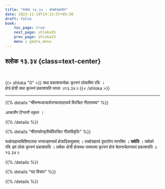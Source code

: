 ```yaml
---
title: "श्लोक १३.३४ - क्षेत्रक्षेत्रज्ञयोग"
date: 2023-11-19T14:13:57+05:30
draft: false
book:
    toc_page: true
    next_page: shloka35
    prev_page: shloka33
    menu : geeta_menu
---
```




## श्लोक १३.३४ {class=text-center}

<br/>

{{< shloka  "0"  >}}
यथा प्रकाशयत्येकः कृत्स्नं लोकमिमं रविः ।   
क्षेत्रं क्षेत्री तथा कृत्स्नं प्रकाशयति भारत ॥१३.३४॥
{{< /shloka >}}

---


{{% details "श्रीमन्मध्वाचार्यभगवत्पादाचर्य विरचित  गीताभाष्य" %}}

*आचार्येण टिप्पणी नकृतः ।*

{{% /details %}}



{{% details "श्रीराघवेन्द्रतीर्थविरचित गीताविवृतिः" %}}

यत्क्षेत्रज्ञत्वबिशिष्टतया भगवज्ज्ञानार्थं 
क्षेत्रादिकमुक्तम्‌ । तत्क्षेत्रज्ञत्वं 
दृष्टांतेन व्यनक्ति । **यथेति** । यथैको रविः इमं लोकं 
कृत्स्नं प्रकाशयति । तथैकः 
क्षेत्री क्षेत्रस्थः परमात्मा कृत्स्नं क्षेत्रं 
चेतनाचेतनरूपं प्रकाशयति ॥१३.३४॥

{{% /details %}}



{{% details "पद विचार" %}}


{{% /details %}}

